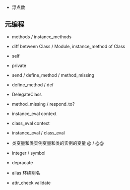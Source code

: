 - 浮点数

## 元编程

- methods / instance_methods
- diff between Class / Module, instance_method of Class
- self
- private
- send / define_method / method_missing
- define_method / def
- DelegateClass
- method_missing / respond_to?
- instance_eval context
- class_eval context
- instance_eval / class_eval

- 类变量和类实例变量和类的实例的变量 @ / @@

- integer / symbol

- depracate

- alias 环绕别名

- attr_check validate
